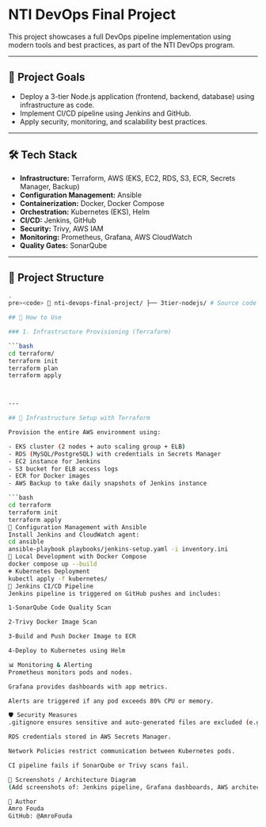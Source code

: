 # NTI DevOps Final Project

This project showcases a full DevOps pipeline implementation using modern tools and best practices, as part of the NTI DevOps program.

---

## 🚀 Project Goals

- Deploy a 3-tier Node.js application (frontend, backend, database) using infrastructure as code.
- Implement CI/CD pipeline using Jenkins and GitHub.
- Apply security, monitoring, and scalability best practices.

---

## 🛠️ Tech Stack

- **Infrastructure:** Terraform, AWS (EKS, EC2, RDS, S3, ECR, Secrets Manager, Backup)
- **Configuration Management:** Ansible
- **Containerization:** Docker, Docker Compose
- **Orchestration:** Kubernetes (EKS), Helm
- **CI/CD:** Jenkins, GitHub
- **Security:** Trivy, AWS IAM
- **Monitoring:** Prometheus, Grafana, AWS CloudWatch
- **Quality Gates:** SonarQube

---

## 🧱 Project Structure

```bash
.
pre><code> 📁 nti-devops-final-project/ ├── 3tier-nodejs/ # Source code for frontend & backend apps │ ├── frontend/ # React frontend app │ └── backend/ # Node.js backend app │ ├── ansible/ # Ansible automation │ ├── inventory.ini # Ansible inventory file │ └── playbooks/ │ └── jenkins-setup.yaml │ ├── docker/ # Dockerfiles for local testing │ ├── frontend/ │ └── backend/ │ ├── kubernetes/ # Kubernetes manifests for EKS │ ├── frontend-deployment.yaml │ └── backend-deployment.yaml │ ├── terraform/ # Terraform IaC for AWS resources │ ├── main.tf # Entry point │ ├── vpc.tf # VPC setup │ ├── eks.tf # EKS cluster │ ├── rds.tf # RDS DB │ ├── jenkins.tf # Jenkins EC2 setup │ ├── ecr.tf # ECR registry │ ├── outputs.tf # Output variables │ └── jenkins-key.pem # SSH private key (ignored in Git) │ ├── docker-compose.yml # Run the full app locally ├── .gitignore # Ignore unnecessary/sensitive files └── README.md </code></pre>

## 🚀 How to Use

### 1. Infrastructure Provisioning (Terraform)

```bash
cd terraform/
terraform init
terraform plan
terraform apply



---

## 🔧 Infrastructure Setup with Terraform

Provision the entire AWS environment using:

- EKS cluster (2 nodes + auto scaling group + ELB)
- RDS (MySQL/PostgreSQL) with credentials in Secrets Manager
- EC2 instance for Jenkins
- S3 bucket for ELB access logs
- ECR for Docker images
- AWS Backup to take daily snapshots of Jenkins instance

```bash
cd terraform
terraform init
terraform apply
🤖 Configuration Management with Ansible
Install Jenkins and CloudWatch agent:
cd ansible
ansible-playbook playbooks/jenkins-setup.yaml -i inventory.ini
🐳 Local Development with Docker Compose
docker compose up --build
☸️ Kubernetes Deployment
kubectl apply -f kubernetes/
🔁 Jenkins CI/CD Pipeline
Jenkins pipeline is triggered on GitHub pushes and includes:

1-SonarQube Code Quality Scan

2-Trivy Docker Image Scan

3-Build and Push Docker Image to ECR

4-Deploy to Kubernetes using Helm

📊 Monitoring & Alerting
Prometheus monitors pods and nodes.

Grafana provides dashboards with app metrics.

Alerts are triggered if any pod exceeds 80% CPU or memory.

🛡️ Security Measures
.gitignore ensures sensitive and auto-generated files are excluded (e.g., .pem, .tfstate, .terraform/, node_modules/, venv/, .env)

RDS credentials stored in AWS Secrets Manager.

Network Policies restrict communication between Kubernetes pods.

CI pipeline fails if SonarQube or Trivy scans fail.

📸 Screenshots / Architecture Diagram
(Add screenshots of: Jenkins pipeline, Grafana dashboards, AWS architecture diagram, etc. if available)

👤 Author
Amro Fouda
GitHub: @AmroFouda



